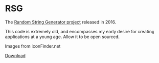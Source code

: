 # RSG
The [Random String Generator project](https://reap.myportfolio.com/random-string-generator) released in 2016.

This code is extremely old, and encompasses my early desire for creating applications at a young age. Allow it to be open sourced.

Images from iconFinder.net

[Download](https://github.com/Reapism/RSG/releases)
